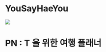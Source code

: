 # YouSayHaeYou
<img src="https://capsule-render.vercel.app/api?type=waving&color=auto&height=200&section=header&text=Ali-me&fontSize=90" />


# PN : T 을 위한 여행 플래너
